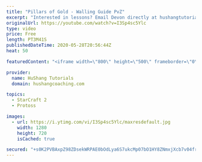 ```yaml
---
title: "Pillars of Gold - Walling Guide PvZ"
excerpt: "Interested in lessons? Email Devon directly at hushangtutorials@outlook.com ------------------------------------------------------------------------------------------------------- Want to support HuShang Tutorials directly? Patreon is a website where you can contribute a monthly donation that will help"
originalUrl: https://youtube.com/watch?v=I3Sp4sc5Ylc
type: video
price: Free
length: PT3M41S
publishedDateTime: 2020-05-28T20:56:44Z
heat: 50

featuredContent: "<iframe width=\"800\" height=\"500\" frameborder=\"0\" src=\"https://www.youtube.com/embed/I3Sp4sc5Ylc\" allow=\"accelerometer; autoplay; encrypted-media; gyroscope; picture-in-picture\" allowfullscreen></iframe>"

provider:
  name: HuShang Tutorials
  domain: hushangcoaching.com

topics:
  - StarCraft 2
  - Protoss

images:
  - url: https://i.ytimg.com/vi/I3Sp4sc5Ylc/maxresdefault.jpg
    width: 1280
    height: 720
    isCached: true

secured: "+s0K2PVBAxpZ98ZDsekWRPAE0bOdLya6S7ukcMp07bO1HY8ZNmxjXcb7v04frkKR0V097wBTNyUbtWcNsuelmMC2j7PkqBC9ISKDGEnsBoXLfjw46HkRAHR9aiGQrXpRlgL1Iy0hsRw4cce7ohpyUPTZFOSHQsASh2p2G8M17mEz1XviPxMVjtZkrX87lIEHbBFi7k+t87dT6NwkAJkeRre45fueBG3JdUNlaoN2oFYnDr8fciyR63K6/HUAqCHW/hPEcQY3ZbpXWYotrdlr6i8bZcWYRMOCA/EX/dhFEItjgDODCxcGXD1VYdgH6GlACIaQe98XHMU2uryiC2pG5i6/7NfN3y1jtFqAPYI06YsfYE8p5vHxBLj1UkWxVv5BtiUH++FwvtUBjlXEE3jOFHyG5E7/h5QwNME+pwAOrGc=;c9jdora4sUf3Y+6XjOMo7Q=="
---
```


